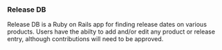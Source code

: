 ### Release DB

Release DB is a Ruby on Rails app for finding release dates on various products. 
Users have the abilty to add and/or edit any product or release entry, although 
contributions will need to be approved.   
